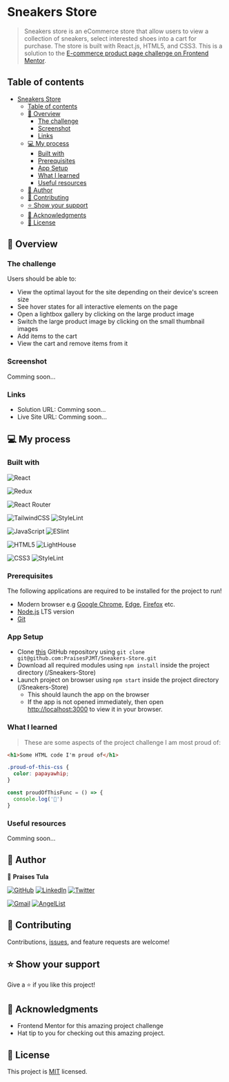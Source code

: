 # Sneakers Store

 > Sneakers store is an eCommerce store that allow users to view a collection of sneakers, select interested shoes into a cart for purchase. The store is built with React.js, HTML5, and CSS3. This is a solution to the [E-commerce product page challenge on Frontend Mentor](https://www.frontendmentor.io/challenges/ecommerce-product-page-UPsZ9MJp6).

## Table of contents

- [Sneakers Store](#sneakers-store)
  - [Table of contents](#table-of-contents)
  - [📖 Overview](#-overview)
    - [The challenge](#the-challenge)
    - [Screenshot](#screenshot)
    - [Links](#links)
  - [💻 My process](#-my-process)
    - [Built with](#built-with)
    - [Prerequisites](#prerequisites)
    - [App Setup](#app-setup)
    - [What I learned](#what-i-learned)
    - [Useful resources](#useful-resources)
  - [👥 Author](#-author)
  - [🤝 Contributing](#-contributing)
  - [⭐️ Show your support](#️-show-your-support)
  - [🙏 Acknowledgments](#-acknowledgments)
  - [📝 License](#-license)

## 📖 Overview

### The challenge

Users should be able to:

- View the optimal layout for the site depending on their device's screen size
- See hover states for all interactive elements on the page
- Open a lightbox gallery by clicking on the large product image
- Switch the large product image by clicking on the small thumbnail images
- Add items to the cart
- View the cart and remove items from it

### Screenshot

<!-- ![](./screenshot.jpg) -->
Comming soon...

### Links

- Solution URL: Comming soon...
- Live Site URL: Comming soon...

## 💻 My process

### Built with

![React](https://img.shields.io/badge/react-%2320232a.svg?style=for-the-badge&logo=react&logoColor=%2361DAFB)

![Redux](https://img.shields.io/badge/redux-%23593d88.svg?style=for-the-badge&logo=redux&logoColor=white)

![React Router](https://img.shields.io/badge/React_Router-CA4245?style=for-the-badge&logo=react-router&logoColor=white)

![TailwindCSS](https://img.shields.io/badge/TailwindCSS-%2318B8D6.svg?style=for-the-badge&logo=TailwindCSS&logoColor=white) ![StyleLint](https://img.shields.io/badge/StyleLint-%2318B8D6.svg?style=for-the-badge)

![JavaScript](https://img.shields.io/badge/JavaScript-%23F0DB4F.svg?style=for-the-badge&logo=JavaScript&logoColor=white) ![ESlint](https://img.shields.io/badge/ESlint-%23F0DB4F.svg?style=for-the-badge)

![HTML5](https://img.shields.io/badge/HTML5-%23D93A2C.svg?style=for-the-badge&logo=HTML5&logoColor=white) ![LightHouse](https://img.shields.io/badge/LightHouse-%23D93A2C.svg?style=for-the-badge)

![CSS3](https://img.shields.io/badge/CSS3-%23006BB4.svg?style=for-the-badge&logo=CSS3&logoColor=white) ![StyleLint](https://img.shields.io/badge/StyleLint-%23006BB4.svg?style=for-the-badge)


### Prerequisites
The following applications are required to be installed for the project to run!
- Modern browser e.g [Google Chrome](https://www.google.com/chrome/), [Edge](https://www.microsoft.com/en-us/edge?r=1), [Firefox](https://www.mozilla.org/en-US/exp/firefox/new/) etc.
- [Node.js](https://nodejs.org/en/download/) LTS version
- [Git](https://git-scm.com/downloads)

### App Setup
- Clone [this](git@github.com:PraisesPJMT/Sneakers-Store.git) GitHub repository using `git clone git@github.com:PraisesPJMT/Sneakers-Store.git`
- Download all required modules using `npm install` inside the project directory (/Sneakers-Store)
- Launch project on browser using `npm start` inside the project directory (/Sneakers-Store)
    - This should launch the app on the browser
    - If the app is not opened immediately, then open [http://localhost:3000](http://localhost:3000) to view it in your browser.

### What I learned

> These are some aspects of the project challenge I am most proud of:

```html
<h1>Some HTML code I'm proud of</h1>
```
```css
.proud-of-this-css {
  color: papayawhip;
}
```
```js
const proudOfThisFunc = () => {
  console.log('🎉')
}
```

### Useful resources

<!-- - [Example resource 1](https://www.example.com) - This helped me for XYZ reason. I really liked this pattern and will use it going forward. -->
Comming soon...

## 👥 Author
👤 **Praises Tula**

[![GitHub](https://img.shields.io/badge/github-%23121011.svg?style=for-the-badge&logo=github&logoColor=white)](https://github.com/PraisesPJMT/)
[![LinkedIn](https://img.shields.io/badge/linkedin-%230077B5.svg?style=for-the-badge&logo=linkedin&logoColor=white)](https://www.linkedin.com/in/praises-tula/)
[![Twitter](https://img.shields.io/badge/Twitter-%231DA1F2.svg?style=for-the-badge&logo=Twitter&logoColor=white)](https://twitter.com/PraisesPJMT/)


[![Gmail](https://img.shields.io/badge/Gmail-D14836?style=for-the-badge&logo=gmail&logoColor=white)](mailto:praisesmusa@gmail.com)
[![AngelList](https://img.shields.io/badge/AngelList-%23D4D4D4.svg?style=for-the-badge&logo=AngelList&logoColor=black)](https://angel.co/u/praises-tula/)
## 🤝 Contributing

Contributions, [issues](../../issues/), and feature requests are welcome!

## ⭐️ Show your support

Give a ⭐️ if you like this project!

## 🙏 Acknowledgments
- Frontend Mentor for this amazing project challenge
- Hat tip to you for checking out this amazing project.

## 📝 License

This project is [MIT](./LICENSE) licensed.
